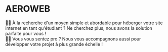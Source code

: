 # AEROWEB
🧑‍🎓 À la recherche d'un moyen simple et abordable pour héberger votre site internet en tant qu'étudiant ? Ne cherchez plus, nous avons la solution parfaite pour vous ! </br>
👨‍💼 Vous vous sentez pro ? Nous vous accompagnons aussi pour développer votre projet à plus grande échelle !
